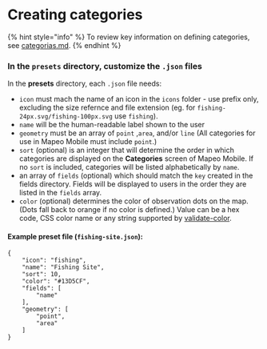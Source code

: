 # Creating categories



{% hint style="info" %}
To review key information on defining categories, see [categorias.md](../planeando-la-configuracion-y-la-estructura-de-datos/categorias.md "mention").
{% endhint %}

### In the `presets` directory, customize the `.json` files

In the **presets** directory, each `.json` file needs:

* `icon` must mach the name of an icon in the `icons` folder - use prefix only, excluding the size refernce and file extension (eg. for `fishing-24px.svg/fishing-100px.svg` use `fishing`).
* `name` will be the human-readable label shown to the user
* `geometry` must be an array of `point` ,`area`, and/or `line` (All categories for use in Mapeo Mobile must include `point`.)
* `sort` (optional) is an integer that will determine the order in which categories are displayed on the **Categories** screen of Mapeo Mobile. If no `sort` is included, categories will be listed alphabetically by `name`.
* an array of `fields` (optional) which should match the `key` created in the fields directory. Fields will be displayed to users in the order they are listed in the `fields` array.
* `color` (optional) determines the color of observation dots on the map. (Dots fall back to orange if no color is defined.) Value can be a hex code, CSS color name or any string supported by [validate-color](https://github.com/dreamyguy/validate-color).

#### Example preset file (`fishing-site.json`):

```
{
    "icon": "fishing",
    "name": "Fishing Site",
    "sort": 10,
    "color": "#13D5CF",
    "fields": [
        "name"
    ],
    "geometry": [
        "point",
        "area"
    ]
}
```
